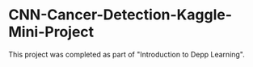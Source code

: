 # CNN-Cancer-Detection-Kaggle-Mini-Project

This project was completed as part of "Introduction to Depp Learning".

